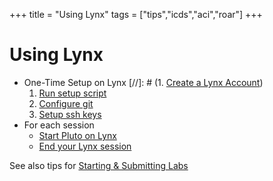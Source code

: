 +++
title = "Using Lynx"
tags = ["tips","icds","aci","roar"]
+++

# Using Lynx
- One-Time Setup on Lynx
   [//]: # (1. [Create a Lynx Account](create_account/))
   1. [Run setup script](initial_setup/)
   1. [Configure git](git/)
   1. [Setup ssh keys](sshkeys/)
- For each session
   - [Start Pluto on Lynx](pluto/)
   - [End your Lynx session](exiting/)

See also tips for [Starting & Submitting Labs](../labs/)

